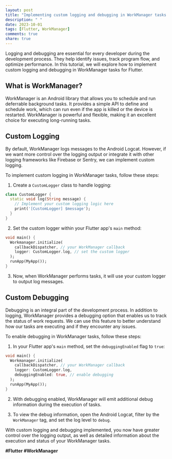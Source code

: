```yaml
---
layout: post
title: "Implementing custom logging and debugging in WorkManager tasks for Flutter"
description: " "
date: 2023-10-01
tags: [Flutter, WorkManager]
comments: true
share: true
---
```


Logging and debugging are essential for every developer during the development process. They help identify issues, track program flow, and optimize performance. In this tutorial, we will explore how to implement custom logging and debugging in WorkManager tasks for Flutter.

## What is WorkManager?

WorkManager is an Android library that allows you to schedule and run deferrable background tasks. It provides a simple API to define and schedule work, which can run even if the app is killed or the device is restarted. WorkManager is powerful and flexible, making it an excellent choice for executing long-running tasks.

## Custom Logging

By default, WorkManager logs messages to the Android Logcat. However, if we want more control over the logging output or integrate it with other logging frameworks like Firebase or Sentry, we can implement custom logging.

To implement custom logging in WorkManager tasks, follow these steps:

1. Create a `CustomLogger` class to handle logging:

```dart
class CustomLogger {
  static void log(String message) {
    // Implement your custom logging logic here
    print('[CustomLogger] $message');
  }
}
```

2. Set the custom logger within your Flutter app's `main` method:

```dart
void main() {
  Workmanager.initialize(
    callbackDispatcher, // your WorkManager callback
    logger: CustomLogger.log, // set the custom logger
  );
  runApp(MyApp());
}
```

3. Now, when WorkManager performs tasks, it will use your custom logger to output log messages.

## Custom Debugging

Debugging is an integral part of the development process. In addition to logging, WorkManager provides a debugging option that enables us to track the status of work requests. We can use this feature to better understand how our tasks are executing and if they encounter any issues.

To enable debugging in WorkManager tasks, follow these steps:

1. In your Flutter app's `main` method, set the `debuggingEnabled` flag to `true`:

```dart
void main() {
  Workmanager.initialize(
    callbackDispatcher, // your WorkManager callback
    logger: CustomLogger.log,
    debuggingEnabled: true, // enable debugging
  );
  runApp(MyApp());
}
```

2. With debugging enabled, WorkManager will emit additional debug information during the execution of tasks.

3. To view the debug information, open the Android Logcat, filter by the `WorkManager` tag, and set the log level to `debug`.

With custom logging and debugging implemented, you now have greater control over the logging output, as well as detailed information about the execution and status of your WorkManager tasks.

**#Flutter #WorkManager**